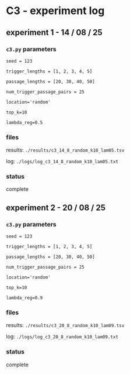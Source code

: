 # C3 - experiment log

## experiment 1 - 14 / 08 / 25

### `c3.py` parameters

`seed = 123`

`trigger_lengths = [1, 2, 3, 4, 5]`

`passage_lengths = [20, 30, 40, 50]`

`num_trigger_passage_pairs = 25`

`location='random'`

`top_k=10`

`lambda_reg=0.5`

### files

results: `./results/c3_14_8_random_k10_lam05.tsv`

log: `./logs/log_c3_14_8_random_k10_lam05.txt`

### status

complete

## experiment 2 - 20 / 08 / 25

### `c3.py` parameters

`seed = 123`

`trigger_lengths = [1, 2, 3, 4, 5]`

`passage_lengths = [20, 30, 40, 50]`

`num_trigger_passage_pairs = 25`

`location='random'`

`top_k=10`

`lambda_reg=0.9`

### files

results: `./results/c3_20_8_random_k10_lam09.tsv`

log: `./logs/log_c3_20_8_random_k10_lam09.txt`

### status

complete
